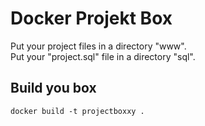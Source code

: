Docker Projekt Box
==================

Put your project files in a directory "www".  
Put your "project.sql" file in a directory "sql".  

Build you box
-------------
`docker build -t projectboxxy .`

